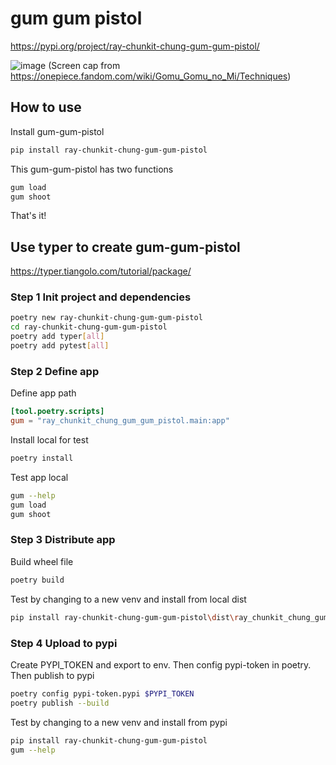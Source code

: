 # gum gum pistol

<https://pypi.org/project/ray-chunkit-chung-gum-gum-pistol/>

![image](https://user-images.githubusercontent.com/26511618/216767867-50a63a7f-bb39-4020-9227-e6672c454c9a.png)
(Screen cap from <https://onepiece.fandom.com/wiki/Gomu_Gomu_no_Mi/Techniques>)

## How to use

Install gum-gum-pistol

```bash
pip install ray-chunkit-chung-gum-gum-pistol
```

This gum-gum-pistol has two functions

```bash
gum load
gum shoot
```

That's it!

## Use typer to create gum-gum-pistol

<https://typer.tiangolo.com/tutorial/package/>

### Step 1 Init project and dependencies

```bash
poetry new ray-chunkit-chung-gum-gum-pistol
cd ray-chunkit-chung-gum-gum-pistol
poetry add typer[all]
poetry add pytest[all]
```

### Step 2 Define app

Define app path

```toml
[tool.poetry.scripts]
gum = "ray_chunkit_chung_gum_gum_pistol.main:app"
```

Install local for test

```bash
poetry install
```

Test app local

```bash
gum --help
gum load
gum shoot
```

### Step 3 Distribute app

Build wheel file

```bash
poetry build
```

Test by changing to a new venv and install from local dist

```bash
pip install ray-chunkit-chung-gum-gum-pistol\dist\ray_chunkit_chung_gum_gum_pistol-0.1.0-py3-none-any.whl
```

### Step 4 Upload to pypi

Create PYPI_TOKEN and export to env. Then config pypi-token in poetry. Then publish to pypi

```bash
poetry config pypi-token.pypi $PYPI_TOKEN
poetry publish --build
```

Test by changing to a new venv and install from pypi

```bash
pip install ray-chunkit-chung-gum-gum-pistol
gum --help
```
